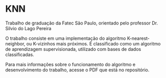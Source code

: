 # KNN
Trabalho de graduação da Fatec São Paulo, orientado pelo professor Dr. Silvio do Lago Pereira

O trabalho consiste em uma implementação do algoritmo K-nearest-neighbor, ou K-vizinhos mais próximos.
É classificado como um algoritmo de aprendizagem supervisionada, utilizado com bases de dados classificadas.

Para mais informações sobre o funcionamento do algoritmo e desenvolvimento do trabalho, acesse o PDF que está no repositório.
